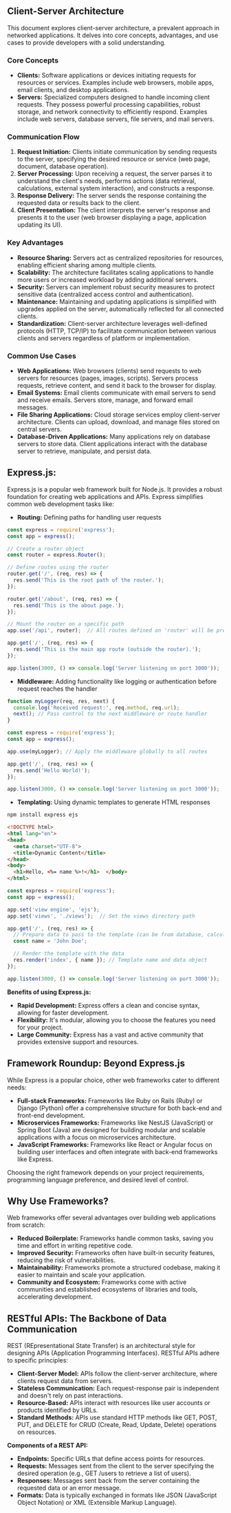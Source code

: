 ## Client-Server Architecture

This document explores client-server architecture, a prevalent approach in networked applications. It delves into core concepts, advantages, and use cases to provide developers with a solid understanding.

### Core Concepts

* **Clients:** Software applications or devices initiating requests for resources or services. Examples include web browsers, mobile apps, email clients, and desktop applications.
* **Servers:** Specialized computers designed to handle incoming client requests. They possess powerful processing capabilities, robust storage, and network connectivity to efficiently respond. Examples include web servers, database servers, file servers, and mail servers.

### Communication Flow

1. **Request Initiation:** Clients initiate communication by sending requests to the server, specifying the desired resource or service (web page, document, database operation).
2. **Server Processing:** Upon receiving a request, the server parses it to understand the client's needs, performs actions (data retrieval, calculations, external system interaction), and constructs a response.
3. **Response Delivery:** The server sends the response containing the requested data or results back to the client.
4. **Client Presentation:** The client interprets the server's response and presents it to the user (web browser displaying a page, application updating its UI).

### Key Advantages

* **Resource Sharing:** Servers act as centralized repositories for resources, enabling efficient sharing among multiple clients.
* **Scalability:** The architecture facilitates scaling applications to handle more users or increased workload by adding additional servers.
* **Security:** Servers can implement robust security measures to protect sensitive data (centralized access control and authentication).
* **Maintenance:** Maintaining and updating applications is simplified with upgrades applied on the server, automatically reflected for all connected clients.
* **Standardization:** Client-server architecture leverages well-defined protocols (HTTP, TCP/IP) to facilitate communication between various clients and servers regardless of platform or implementation.

### Common Use Cases

* **Web Applications:** Web browsers (clients) send requests to web servers for resources (pages, images, scripts). Servers process requests, retrieve content, and send it back to the browser for display.
* **Email Systems:** Email clients communicate with email servers to send and receive emails. Servers store, manage, and forward email messages.
* **File Sharing Applications:** Cloud storage services employ client-server architecture. Clients can upload, download, and manage files stored on central servers.
* **Database-Driven Applications:** Many applications rely on database servers to store data. Client applications interact with the database server to retrieve, manipulate, and persist data.

## Express.js:

Express.js is a popular web framework built for Node.js. It provides a robust foundation for creating web applications and APIs.  Express simplifies common web development tasks like:

* **Routing:**  Defining paths for handling user requests
```js
const express = require('express');
const app = express();

// Create a router object
const router = express.Router();

// Define routes using the router
router.get('/', (req, res) => {
  res.send('This is the root path of the router.');
});

router.get('/about', (req, res) => {
  res.send('This is the about page.');
});

// Mount the router on a specific path
app.use('/api', router);  // All routes defined on 'router' will be prefixed with '/api'

app.get('/', (req, res) => {
  res.send('This is the main app route (outside the router).');
});

app.listen(3000, () => console.log('Server listening on port 3000'));

```
* **Middleware:**  Adding functionality like logging or authentication before request reaches the handler
```js
function myLogger(req, res, next) {
  console.log('Received request:', req.method, req.url);
  next(); // Pass control to the next middleware or route handler
}

const express = require('express');
const app = express();

app.use(myLogger); // Apply the middleware globally to all routes

app.get('/', (req, res) => {
  res.send('Hello World!');
});

app.listen(3000, () => console.log('Server listening on port 3000'));
```
* **Templating:**  Using dynamic templates to generate HTML responses
```bash
npm install express ejs
```
```html
<!DOCTYPE html>
<html lang="en">
<head>
  <meta charset="UTF-8">
  <title>Dynamic Content</title>
</head>
<body>
  <h1>Hello, <%= name %>!</h1>  </body>
</html>

```
```js
const express = require('express');
const app = express();

app.set('view engine', 'ejs');
app.set('views', './views');  // Set the views directory path

app.get('/', (req, res) => {
  // Prepare data to pass to the template (can be from database, calculations, etc.)
  const name = 'John Doe';

  // Render the template with the data
  res.render('index', { name }); // Template name and data object
});

app.listen(3000, () => console.log('Server listening on port 3000'));
```

**Benefits of using Express.js:**

* **Rapid Development:** Express offers a clean and concise syntax, allowing for faster development.
* **Flexibility:** It's modular, allowing you to choose the features you need for your project.
* **Large Community:** Express has a vast and active community that provides extensive support and resources.


## Framework Roundup: Beyond Express.js

While Express is a popular choice, other web frameworks cater to different needs:

* **Full-stack Frameworks:** Frameworks like Ruby on Rails (Ruby) or Django (Python) offer a comprehensive structure for both back-end and front-end development.
* **Microservices Frameworks:** Frameworks like NestJS (JavaScript) or Spring Boot (Java) are designed for building modular and scalable applications with a focus on microservices architecture.
* **JavaScript Frameworks:** Frameworks like React or Angular focus on building user interfaces and often integrate with back-end frameworks like Express.

Choosing the right framework depends on your project requirements, programming language preference, and desired level of control.


## Why Use Frameworks?

Web frameworks offer several advantages over building web applications from scratch:

* **Reduced Boilerplate:** Frameworks handle common tasks, saving you time and effort in writing repetitive code.
* **Improved Security:** Frameworks often have built-in security features, reducing the risk of vulnerabilities.
* **Maintainability:** Frameworks promote a structured codebase, making it easier to maintain and scale your application.
* **Community and Ecosystem:** Frameworks come with active communities and established ecosystems of libraries and tools, accelerating development.


##  RESTful APIs:  The Backbone of Data Communication

REST (REpresentational State Transfer) is an architectural style for designing APIs (Application Programming Interfaces).  RESTful APIs adhere to specific principles:

* **Client-Server Model:**  APIs follow the client-server architecture, where clients request data from servers.
* **Stateless Communication:** Each request-response pair is independent and doesn't rely on past interactions.
* **Resource-Based:**  APIs interact with resources like user accounts or products identified by URLs.
* **Standard Methods:**  APIs use standard HTTP methods like GET, POST, PUT, and DELETE for CRUD (Create, Read, Update, Delete) operations on resources.

**Components of a REST API:**

* **Endpoints:**  Specific URLs that define access points for resources.
* **Requests:**  Messages sent from the client to the server specifying the desired operation (e.g., GET /users to retrieve a list of users).
* **Responses:**  Messages sent back from the server containing the requested data or an error message.
* **Formats:**  Data is typically exchanged in formats like JSON (JavaScript Object Notation) or XML (Extensible Markup Language).

